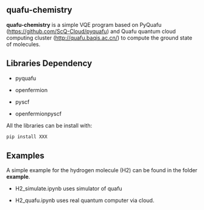 ## quafu-chemistry

**quafu-chemistry** is a simple VQE program based on PyQuafu (https://github.com/ScQ-Cloud/pyquafu) and Quafu quantum cloud computing cluster (http://quafu.baqis.ac.cn/) to compute the ground state of molecules.

## Libraries Dependency

* pyquafu

* openfermion

* pyscf

* openfermionpyscf

All the libraries can be install with:

```bash
pip install XXX
```

## Examples

A simple example for the hydrogen molecule (H2) can be found in the folder **example**. 

* H2_simulate.ipynb uses simulator of quafu

* H2_quafu.ipynb uses real quantum computer via cloud.
